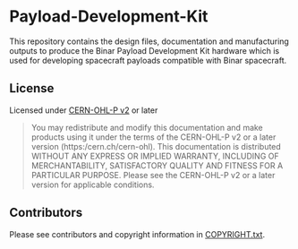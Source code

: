 # Payload-Development-Kit
This repository contains the design files, documentation and manufacturing outputs to produce the Binar Payload Development Kit hardware which is used for developing spacecraft payloads compatible with Binar spacecraft.

## License
Licensed under [CERN-OHL-P v2](LICENSE.txt) or later

> You may redistribute and modify this documentation and make products using it
> under the terms of the CERN-OHL-P v2 or a later version (https:/cern.ch/cern-ohl).
> This documentation is distributed WITHOUT ANY EXPRESS OR IMPLIED WARRANTY, INCLUDING
> OF MERCHANTABILITY, SATISFACTORY QUALITY AND FITNESS FOR A PARTICULAR PURPOSE.
> Please see the CERN-OHL-P v2 or a later version for applicable conditions.

## Contributors
Please see contributors and copyright information in [COPYRIGHT.txt](COPYRIGHT.txt).
